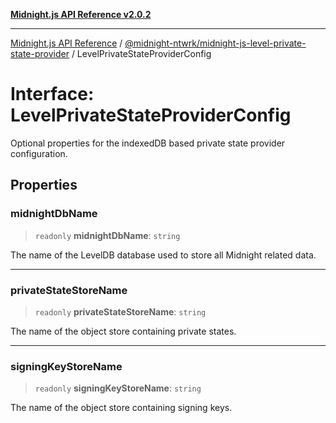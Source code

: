 [**Midnight.js API Reference v2.0.2**](../../../README.md)

***

[Midnight.js API Reference](../../../packages.md) / [@midnight-ntwrk/midnight-js-level-private-state-provider](../README.md) / LevelPrivateStateProviderConfig

# Interface: LevelPrivateStateProviderConfig

Optional properties for the indexedDB based private state provider configuration.

## Properties

### midnightDbName

> `readonly` **midnightDbName**: `string`

The name of the LevelDB database used to store all Midnight related data.

***

### privateStateStoreName

> `readonly` **privateStateStoreName**: `string`

The name of the object store containing private states.

***

### signingKeyStoreName

> `readonly` **signingKeyStoreName**: `string`

The name of the object store containing signing keys.
